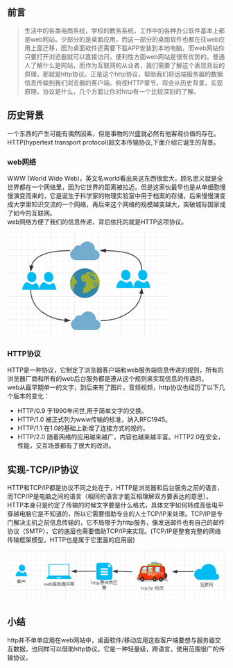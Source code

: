 ## 前言

> 生活中的各类电商系统，学校的教务系统，工作中的各种办公软件基本上都是web网站。少部分的是桌面应用，而这一部分的桌面软件也都在往web应用上面迁移，因为桌面软件还需要下载APP安装到本地电脑，而web网站你只要打开浏览器就可以直接访问，便利性方面web网站是很有优势的。普通人了解什么是网站，而作为互联网的从业者，我们需要了解这个表现背后的原理，那就是http协议。正是这个http协议，帮助我们将远端服务器的数据信息传输到我们浏览器的客户端。俯视HTTP章节，将会从历史背景，实现原理，协议是什么，几个方面让你对http有一个比较深刻的了解。

## 历史背景

一个东西的产生可能有偶然因素，但是事物的兴盛就必然有他客观价值的存在。HTTP\(hypertext transport protocol\)超文本传输协议,下面介绍它诞生的背景。

### web网络

WWW \(World Wide Web\)，英文名world看出来这东西很宏大，顾名思义就是全世界都在一个网络里，因为它世界的距离被拉近。但是这家伙最早也是从单细胞慢慢演变而来的，它是诞生于科学家的物理实验室中用于档案的存储，后来慢慢演变成大学里知识交流的一个网络，再后来这个网络的规模越变越大，突破城际国家成了如今的互联网。  
web网络方便了我们的信息传递，背后依托的就是HTTP这项协议。

![](/assets/www.png)

### HTTP协议

HTTP是一种协议，它制定了浏览器客户端和web服务端信息传递的规则，所有的浏览器厂商和所有的web后台服务都是遵从这个规则来实现信息的传递的。  
web从最早期单一的文字，到后来有了图片，音频视频，http协议也经历了以下几个版本的变化：

* HTTP/0.9
    于1990年问世,用于简单文字的交换。
* HTTP/1.0
    被正式列为www传输的标准，纳入RFC1945。
* HTTP/1.1
    在1.0的基础上新增了连接方式的规约。
* HTTP/2.0
    随着网络的应用越来越广，内容也越来越丰富。HTTP2.0在安全，性能，交互场景都有了很大的改进。

## 实现-TCP/IP协议

HTTP和TCP/IP都是协议不同之处在于，HTTP是浏览器和后台服务之前的语言，而TCP/IP是电脑之间的语言（相同的语言才能互相理解双方要表达的意思）。HTTP本身只是约定了传输的时候文字要是什么格式，具体文字如何转成高低电平穿越电脑它是不知道的，所以它需要借助专业的人士TCP/IP来处理。TCP/IP是专门解决主机之前信息传输的，它不局限于为http服务，像发送邮件也有自己的邮件协议（SMTP），它的底层也需要借助TCP/IP来实现。\(TCP/IP是整套完整的网络传输框架模型，HTTP也是属于它里面的应用层\)

![](/assets/demo.png)

## 小结

http并不单单应用在web网站中，桌面软件/移动应用这些客户端要想与服务器交互数据，也同样可以借助http协议。它是一种轻量级，跨语言，使用范围很广的传输协议。


